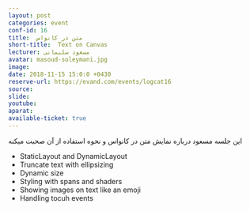 ```yaml
---
layout: post
categories: event
conf-id: 16
title:  متن در کانواس
short-title:  Text on Canvas
lecturer: مسعود سلیمانی
avatar: masoud-soleymani.jpg
image: 
date: 2018-11-15 15:0:0 +0430
reserve-url: https://evand.com/events/logcat16
source:
slide: 
youtube:  
aparat: 
available-ticket: true
---
```

 این جلسه مسعود درباره نمایش متن در کانواس و نحوه استفاده از آن صحبت میکنه
- StaticLayout and DynamicLayout
- Truncate text with ellipsizing
- Dynamic size
- Styling with spans and shaders
- Showing images on text like an emoji
- Handling tocuh events